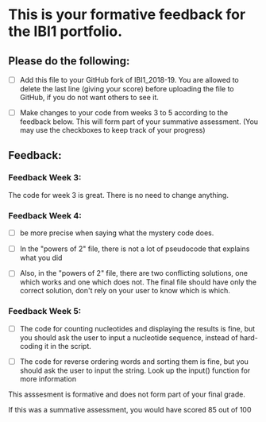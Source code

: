 # This is your formative feedback for the IBI1 portfolio.


## Please do the following:

- [ ] Add this file to your GitHub fork of IBI1_2018-19. You are allowed to delete the last line (giving your score) before uploading the file to GitHub, if you do not want others to see it. 
- [ ] Make changes to your code from weeks 3 to 5 according to the feedback below. This will form part of your summative assessment. (You may use the checkboxes to keep track of your progress) 


## Feedback:

### Feedback Week 3:

The code for week 3 is great. There is no need to change anything.

### Feedback Week 4:

- [ ] be more precise when saying what the mystery code does.


- [ ] In the "powers of 2" file, there is not a lot of pseudocode that explains what you did

- [ ] Also, in the "powers of 2" file, there are two conflicting solutions, one which works and one which does not. The final file should have only the correct solution, don't rely on your user to know which is which.

### Feedback Week 5:


- [ ] The code for counting nucleotides and displaying the results is fine, but you should ask the user to input a nucleotide sequence, instead of hard-coding it in the script.

- [ ] The code for reverse ordering words and sorting them is fine, but you should ask the user to input the string. Look up the input() function for more information

This asssesment is formative and does not form part of your final grade. 

If this was a summative assessment, you would have scored 85 out of 100










